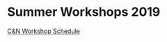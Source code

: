 # Summer Workshops 2019

[C&N Workshop Schedule](https://docs.google.com/spreadsheets/d/1Xb05c-fdYsZFipSzGXjumPcmLpiF7LOhrQbD-v691cY/edit#gid=0)

